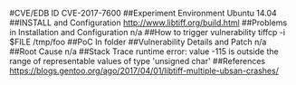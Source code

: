 #CVE/EDB ID
CVE-2017-7600
##Experiment Environment
Ubuntu 14.04
##INSTALL and Configuration
http://www.libtiff.org/build.html
##Problems in Installation and Configuration
n/a
##How to trigger vulnerability
tiffcp -i $FILE /tmp/foo
##PoC
In folder
##Vulnerability Details and Patch
n/a
##Root Cause
n/a
##Stack Trace
runtime error: value -115 is outside the range of representable values of type 'unsigned char'
##References
https://blogs.gentoo.org/ago/2017/04/01/libtiff-multiple-ubsan-crashes/